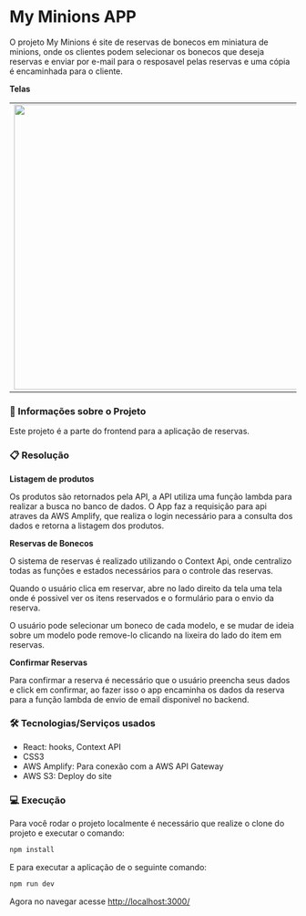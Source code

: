 # My Minions APP

O projeto My Minions é site de reservas de bonecos em miniatura de minions, onde os clientes podem selecionar os bonecos que deseja reservas e enviar por e-mail para o resposavel pelas reservas e uma cópia é encaminhada para o cliente.

**Telas**

<table>
  <tr>
    <td>
    <img src="https://user-images.githubusercontent.com/63053569/119558343-a9a73e80-bd77-11eb-9be5-12235d25d180.png" width="500">
    </td>
    <td>
    <img src="https://user-images.githubusercontent.com/63053569/119558352-ac099880-bd77-11eb-8d52-ccdfc383818c.png" width="500">
    </td>
  </tr>
    
</table>

### :page_with_curl: Informações sobre o Projeto

Este projeto é a parte do frontend para a aplicação de reservas.

### :clipboard: Resolução

**Listagem de produtos**

Os produtos são retornados pela API, a API utiliza uma função lambda para realizar a busca no banco de dados. O App faz a requisição para api atraves da AWS Amplify, que realiza o login necessário para a consulta dos dados e retorna a listagem dos produtos.

**Reservas de Bonecos**

O sistema de reservas é realizado utilizando o Context Api, onde centralizo todas as funções e estados necessários para o controle das reservas.

Quando o usuário clica em reservar, abre no lado direito da tela uma tela onde é possivel ver os itens reservados e o formulário para o envio da reserva.

O usuário pode selecionar um boneco de cada modelo, e se mudar de ideia sobre um modelo pode remove-lo clicando na lixeira do lado do item em reservas.

**Confirmar Reservas**

Para confirmar a reserva é necessário que o usuário preencha seus dados e click em confirmar, ao fazer isso o app encaminha os dados da reserva para a função lambda de envio de email disponivel no backend.

### :hammer_and_wrench: Tecnologias/Serviços usados

- React: hooks, Context API
- CSS3
- AWS Amplify: Para conexão com a AWS API Gateway
- AWS S3: Deploy do site 

### :computer: Execução

Para você rodar o projeto localmente é necessário que realize o clone do projeto e executar o comando:

```bash
npm install
```

E para executar a aplicação de o seguinte comando:

```bash
npm run dev
```

Agora no navegar acesse [http://localhost:3000/](http://localhost:3000/)